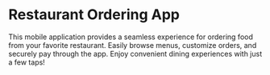 # Restaurant Ordering App

This mobile application provides a seamless experience for ordering food from your favorite restaurant. Easily browse menus, customize orders, and securely pay through the app. Enjoy convenient dining experiences with just a few taps!
